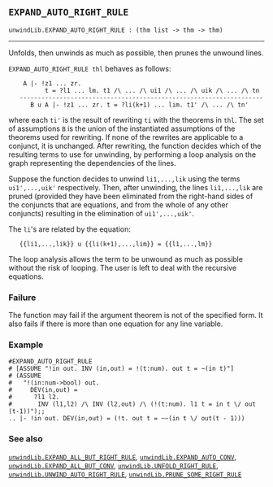 ## `EXPAND_AUTO_RIGHT_RULE`

``` hol4
unwindLib.EXPAND_AUTO_RIGHT_RULE : (thm list -> thm -> thm)
```

------------------------------------------------------------------------

Unfolds, then unwinds as much as possible, then prunes the unwound
lines.

`EXPAND_AUTO_RIGHT_RULE thl` behaves as follows:

``` hol4
    A |- !z1 ... zr.
          t = ?l1 ... lm. t1 /\ ... /\ ui1 /\ ... /\ uik /\ ... /\ tn
   -------------------------------------------------------------------
      B u A |- !z1 ... zr. t = ?li(k+1) ... lim. t1' /\ ... /\ tn'
```

where each `ti'` is the result of rewriting `ti` with the theorems in
`thl`. The set of assumptions `B` is the union of the instantiated
assumptions of the theorems used for rewriting. If none of the rewrites
are applicable to a conjunct, it is unchanged. After rewriting, the
function decides which of the resulting terms to use for unwinding, by
performing a loop analysis on the graph representing the dependencies of
the lines.

Suppose the function decides to unwind `li1,...,lik` using the terms
`ui1',...,uik'` respectively. Then, after unwinding, the lines
`li1,...,lik` are pruned (provided they have been eliminated from the
right-hand sides of the conjuncts that are equations, and from the whole
of any other conjuncts) resulting in the elimination of `ui1',...,uik'`.

The `li`'s are related by the equation:

``` hol4
   {{li1,...,lik}} u {{li(k+1),...,lim}} = {{l1,...,lm}}
```

The loop analysis allows the term to be unwound as much as possible
without the risk of looping. The user is left to deal with the recursive
equations.

### Failure

The function may fail if the argument theorem is not of the specified
form. It also fails if there is more than one equation for any line
variable.

### Example

``` hol4
#EXPAND_AUTO_RIGHT_RULE
# [ASSUME "!in out. INV (in,out) = !(t:num). out t = ~(in t)"]
# (ASSUME
#   "!(in:num->bool) out.
#     DEV(in,out) =
#      ?l1 l2.
#       INV (l1,l2) /\ INV (l2,out) /\ (!(t:num). l1 t = in t \/ out (t-1))");;
.. |- !in out. DEV(in,out) = (!t. out t = ~~(in t \/ out(t - 1)))
```

### See also

[`unwindLib.EXPAND_ALL_BUT_RIGHT_RULE`](#unwindLib.EXPAND_ALL_BUT_RIGHT_RULE),
[`unwindLib.EXPAND_AUTO_CONV`](#unwindLib.EXPAND_AUTO_CONV),
[`unwindLib.EXPAND_ALL_BUT_CONV`](#unwindLib.EXPAND_ALL_BUT_CONV),
[`unwindLib.UNFOLD_RIGHT_RULE`](#unwindLib.UNFOLD_RIGHT_RULE),
[`unwindLib.UNWIND_AUTO_RIGHT_RULE`](#unwindLib.UNWIND_AUTO_RIGHT_RULE),
[`unwindLib.PRUNE_SOME_RIGHT_RULE`](#unwindLib.PRUNE_SOME_RIGHT_RULE)
